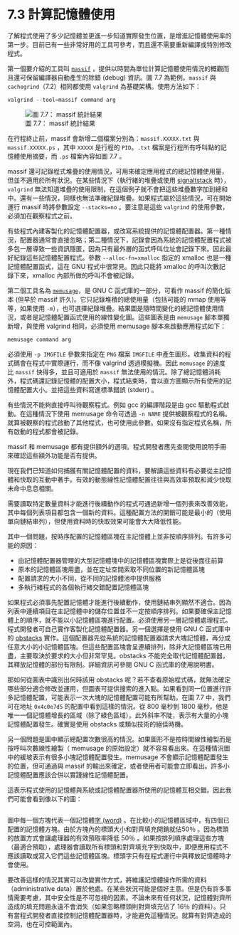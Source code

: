 # 7.3 計算記憶體使用

了解程式使用了多少記憶體並更進一步知道實際發生位置，是增進記憶體使用率的第一步。目前已有一些非常好用的工具可參考，而且還不需要重新編譯或特別修改程式。

第一個要介紹的工具叫 [`massif`](https://valgrind.org/docs/manual/ms-manual.html) ，提供以時間為單位計算記憶體使用情況的概觀而且還可保留編譯器自動產生的除錯 (debug) 資訊。圖 7.7 為範例。`massif` 與 `cachegrind`（7.2）相同都使用 `valgrind` 為基礎架構。使用方法如下：

```c
valgrind --tool=massif command arg
```
<figure>
  <img src="../assets/figure-7.7.png" alt="圖 7.7： massif 統計結果">
  <figcaption>圖 7.7： massif 統計結果</figcaption>
</figure>

在行程終止前，massif 會新增二個檔案分別為：`massif.XXXXX.txt` 與 `massif.XXXXX.ps` ，其中 `XXXXX` 是行程的 `PID`。`.txt` 檔案是行程所有呼叫點的記憶體使用摘要，而 `.ps` 檔案內容如圖 7.7 。

massif 還可記錄程式堆疊的使用情況，可用來確定應用程式的總記憶體使用量，但並不適用於所有狀況。在某些情況下（執行緒的堆疊或使用 [signaltstack](https://man7.org/linux/man-pages/man2/sigaltstack.2.html) 時），`valgrind` 無法知道堆疊的使用限制，在這個例子就不會把這些堆疊數字加到總和中。還有一些情況，同樣也無法準確紀錄堆疊。如果程式屬於這些情況，可在開始運行 massif 時將參數設定 `--stacks=no` 。要注意是這些 `valgrind` 的使用參數，必須加在觀察程式之前。

有些程式內建客製化的記憶體配置器，或改寫系統提供的記憶體配置器。第一種情況，配置器通常會直接忽略；第二種情況下，記錄會因為系統的記憶體配置程式被多包一層導致一些資訊隱匿，因為只有最外層的函式呼叫位址會記錄下來。因此最好紀錄這些記憶體配置程式。參數 `--alloc-fn=xmalloc` 指定的 xmalloc 也是一種記憶體配置函式，這在 GNU 程式中很常見。因此只能將 xmalloc 的呼叫次數記錄下來，xmalloc 內部所做的呼叫不會被記錄。

第二個工具名為 [`memusage`](https://www.man7.org/linux/man-pages/man1/memusage.1.html)，是 GNU C 函式庫的一部分，可看作 massif 的簡化版本 (但早於 massif 許久)。它只記錄堆積的總使用量（包括可能的 mmap 使用等等，如果使用 `-m`），也可選擇紀錄堆疊。結果圖是隨時間變化的總記憶體使用情況，或者是記憶體配置函式使用的線性變化圖。這些圖表是由 `memusage` 腳本單獨新增，與使用 valgrind 相同，必須使用 memusage 腳本來啟動應用程式如下：

```c
memusage command arg
```

必須使用 `-p IMGFILE` 參數來指定在 `PNG` 檔案 `IMGFILE` 中產生圖形。收集資料的程式碼會在程式中實際運行，而不像 valgrind 透過模擬機。因此 `memusage` 的速度比 `massif` 快得多，並且可適用於 `massif` 無法使用的情況。除了總記憶體消耗外，程式碼還記錄記憶體的配置大小，程式結束時，會以直方圖顯示所有使用的記憶體配置大小。並把這些資料寫進標準錯誤 (stderr) 。

有些情況不能夠直接呼叫待觀察程式。例如 gcc 的編譯階段是由 gcc 驅動程式啟動。在這種情況下使用 memusage 命令可透過 `-n NAME` 提供被觀察程式的名稱。就算被觀察的程式啟動了其他程式，也可使用此參數。如果沒有指定程式名稱，所有啟動的程式都會被記錄。

massif 和 memusage 都有提供額外的選項。程式開發者應先查閱使用說明手冊來確認這些額外功能是否有提供。

現在我們已知道如何捕獲有關記憶體配置的資料，要解讀這些資料有必要從主記憶體和快取的互動中著手。有效的動態線性記憶體配置往往與高效率預取和減少快取未命中息息相關。

需要讀取特定數量資料才能進行後續動作的程式可通過新增一個列表來改善效能，其中每個列表項目都包含一個新的資料。這種配置方法的開銷可能是最小的（使用單向鏈結串列），但使用資料時的快取效果可能會大大降低性能。

其中一個問題，按時序配置的記憶體區塊在主記憶體上並非按順序排列。有許多可能的原因：

- 由記憶體配置器管理的大型記憶體塊中的記憶體區塊實際上是從後面往前算
- 原本的記憶體區塊用盡，並在定址空間索取不同位置的新記憶體區塊
- 配置請求的大小不同，從不同的記憶體池中提供服務
- 多執行緒程式的各個執行緒交錯配置記憶體區塊

如果程式必須事先配置記憶體才能進行後續動作，使用鏈結串列顯然不適合。因為列表中連續項目在主記憶體中的儲存位置並不一定按順序排列。如果要確保主記憶體上的順序，就不能以小記憶體區塊進行配置。必須使用另一層記憶體處理程式。程式開發者可自己實作客製化記憶體配置器。另一個選擇是使用 GNU C 函式庫中的 [obstacks](https://www.gnu.org/software/libc/manual/html_node/Obstacks.html) 實作。這個配置器先從系統的記憶體配置器請求大塊記憶體，再分成任意大小的小記憶體區塊。但這些配置區塊會呈連續排列，除非大記憶體區塊已用盡，主要取決於要求的大小但非常罕見。obstacks 不能完全取代記憶體配置器，其釋放記憶體的部份有限制。詳細資訊可參閱 GNU C 函式庫的使用說明書。

那如何從圖表中識別出何時該用 obstacks 呢？若不查看原始程式碼，就無法確定哪些部分適合修改並運用，但圖表可提供搜索的進入點。如果看到同一位置進行許多記憶體配置，可能表示一次大塊的記憶體配置可能有所幫助。在圖 7.7 中，我們可在地址 `0x4c0e7d5` 的配置中看到這樣的情況。從 800 毫秒到 1800 毫秒，他是唯一一個記憶體增長的區域（除了綠色區域）。此外斜率不陡，表示有大量的小塊記憶體配置發生。確實是使用 obstacks 或類似技術的絕佳時機。

另一個問題是圖中顯示總配置次數很高的情況。如果圖形不是按時間線性繪製而是按呼叫次數線性繪製（ memusage 的原始設定）就不容易看出來。在這種情況圖中的緩坡表示有很多小塊記憶體配置發生。memusage 不會顯示記憶體配置發生的位置，但可通過與 massif 的輸出來確定，或者使用者可能會立即看出。許多小記憶體配置應該合併以實踐線性記憶體配置。

這表示程式使用的記憶體與系統或記憶體配置器所使用的記憶體互相交錯。因此我們可能會看到像以下的圖：

<figure>
  <img src="../assets/figure-7.7.1.png" alt="">
  <figcaption></figcaption>
</figure>

圖中每一個方塊代表一個記憶體[字 (word)](https://en.wikipedia.org/wiki/Word_(computer_architecture)) 。在比較小的記憶體區域中，有四個已配置的記憶體方塊。由於方塊內的標頭大小和對齊填充開銷就佔50％ 。因為標頭的放置方式會讓處理器的有效預取率降低 50％ 。如果按排列順序處理這些方塊（最適合預取），處理器會讀取所有標頭和對齊填充字到快取中，即便應用程式不應該讀取或寫入它們這些記憶體區塊。標頭字只有在程式運行中與釋放記憶體時才會使用。

要改善這樣的情況其實可以改變實作方式，將維護記憶體操作所需的資料（administrative data）置於他處。在某些狀況可能是個好主意。但是仍有許多事情需要考慮，其中安全性是不可忽視的因素。不論未來有任何狀況，記憶體對齊所造成的填充問題永遠不會消失（如果忽略標頭則對齊填充佔了 16％ 的資料）。只有當程式開發者直接控制記憶體配置器時，才能避免這種情況。就算有對齊造成的空洞，也在可控範圍內。


